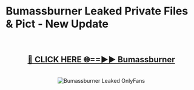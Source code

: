 # Bumassburner Leaked Private Files & Pict - New Update
<br>
<div align="center">
<h2><a href="https://mediafilles.blogspot.com/?title=Bumassburner" rel="nofollow">🔴 CLICK HERE 🌐==►► Bumassburner</a></h2>
<br>
<a href="https://mediafilles.blogspot.com/?title=Bumassburner" rel="nofollow" data-target="animated-image.originalLink"><img src="https://i.ibb.co.com/WyWwxjT/player-gif2.gif" alt="Bumassburner Leaked OnlyFans" style="max-width: 100%; display: inline-block;" data-target="animated-image.originalImage"></a>
</div>
<br>